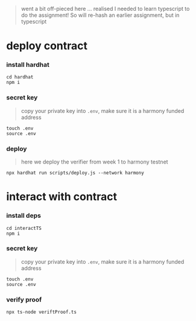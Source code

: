 > went a bit off-pieced here ... realised I needed to learn typescript to do the assignment! So will re-hash an earlier assignment, but in typescript

# deploy contract

### install hardhat

```
cd hardhat
npm i
```

### secret key

> copy your private key into `.env`, make sure it is a harmony funded address

```
touch .env
source .env
```

### deploy 

> here we deploy the verifier from week 1 to harmony testnet

```
npx hardhat run scripts/deploy.js --network harmony
```

# interact with contract

### install deps

```
cd interactTS
npm i
```

### secret key

> copy your private key into `.env`, make sure it is a harmony funded address

```
touch .env
source .env
```

### verify proof

```
npx ts-node veriftProof.ts
```
